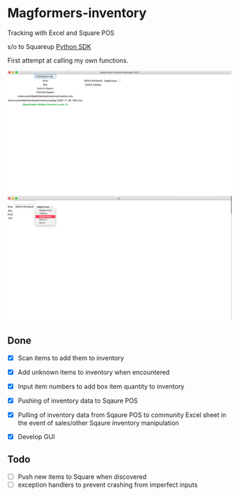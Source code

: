 # Magformers-inventory
Tracking with Excel and Square POS

s/o to Squareup [Python SDK](https://github.com/square/square-python-sdk/)

First attempt at calling my own functions.

<img src='https://github.com/ralphjus/Magformers_Inventory/blob/main/UpdatedGUI.png'>

<img src='https://github.com/ralphjus/Magformers_Inventory/blob/main/basic_gui.png'>

## Done

- [x] Scan items to add them to inventory

- [x] Add unknown items to inventory when encountered

- [x] Input item numbers to add box item quantity to inventory

- [x] Pushing of inventory data to Sqaure POS

- [x] Pulling of inventory data from Sqaure POS to community Excel sheet in the event of sales/other Sqaure inventory manipulation

- [x] Develop GUI

## Todo

- [ ] Push new items to Square when discovered
- [ ] exception handlers to prevent crashing from imperfect inputs
